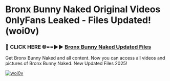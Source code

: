 # Bronx Bunny Naked Original Videos 0nlyFans Leaked - Files Updated! (woi0v)

<h3>🔴 CLICK HERE 🌐==►► <a href="https://tinyurl.com/up5wt9bj" rel="nofollow">Bronx Bunny Naked Updated Files</a></h3>

Get Bronx Bunny Naked and all content. Now you can access all videos and pictures of Bronx Bunny Naked. New Updated Files 2025!

[![woi0v](https://i.imgur.com/ABiUzMV.gif)](https://tinyurl.com/up5wt9bj)
